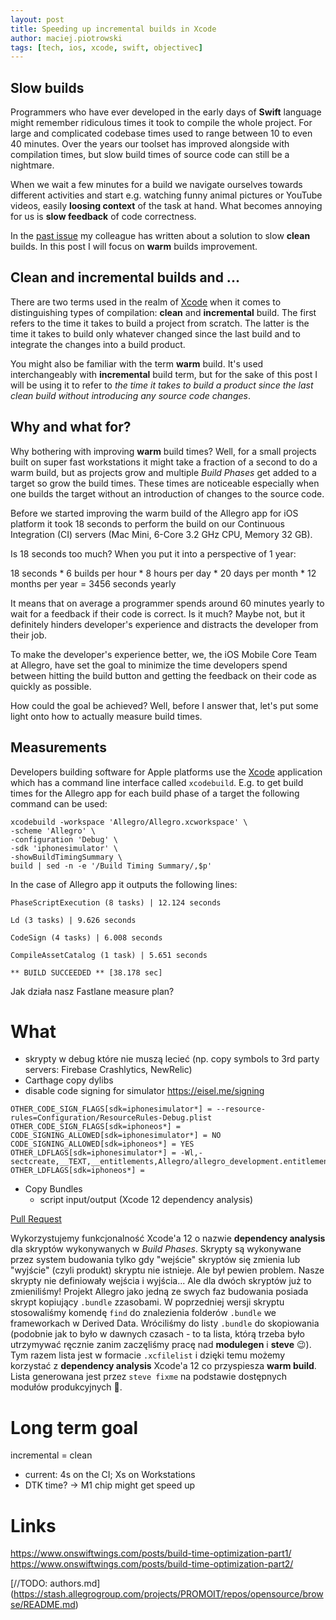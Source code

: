```yaml
---
layout: post
title: Speeding up incremental builds in Xcode
author: maciej.piotrowski
tags: [tech, ios, xcode, swift, objectivec]
---
```


## Slow builds

Programmers who have ever developed in the early days of **Swift** language might remember ridiculous times it took to compile the whole project. For large and complicated codebase times used to range between 10 to even 40 minutes. Over the years our toolset has improved alongside with compilation times, but slow build times of source code can still be a nightmare. 

When we wait a few minutes for a build we navigate ourselves towards different activities and start e.g. watching funny animal pictures or YouTube videos, easily **loosing context** of the task at hand. What becomes annoying for us is **slow feedback** of code correctness.

In the [past issue]() my colleague has written about a solution to slow **clean** builds. In this post I will focus on **warm** builds improvement.

## Clean and incremental builds and ...

There are two terms used in the realm of [Xcode](https://developer.apple.com/xcode/) when it comes to distinguishing types of compilation: **clean** and **incremental** build. The first refers to the time it takes to build a project from scratch. The latter is the time it takes to build only whatever changed since the last build and to integrate the changes into a build product.

You might also be familiar with the term **warm** build. It's used interchangeably with **incremental** build term, but for the sake of this post I will be using it to refer to *the time it takes to build a product since the last clean build without introducing any source code changes*.

## Why and what for?

Why bothering with improving **warm** build times? Well, for a small projects built on super fast workstations it might take a fraction of a second to do a warm build, but as projects grow and multiple *Build Phases* get added to a target so grow the build times. These times are noticeable especially when one builds the target without an introduction of changes to the source code.

Before we started improving the warm build of the Allegro app for iOS platform it took 18 seconds to perform the build on our Continuous Integration (CI) servers (Mac Mini, 6-Core 3.2 GHz CPU, Memory 32 GB).

Is 18 seconds too much? When you put it into a perspective of 1 year:

18 seconds * 6 builds per hour * 8 hours per day * 20 days per month * 12 months per year = 3456 seconds yearly

It means that on average a programmer spends around 60 minutes yearly to wait for a feedback if their code is correct. Is it much? Maybe not, but it definitely hinders developer's experience and distracts the developer from their job.

To make the developer's experience better, we, the iOS Mobile Core Team at Allegro, have set the goal to minimize the time developers spend between hitting the build button and getting the feedback on their code as quickly as possible. 

How could the goal be achieved? Well, before I answer that, let's put some light onto how to actually measure build times.

## Measurements

Developers building software for Apple platforms use the [Xcode](https://developer.apple.com/xcode/) application which has a command line interface called `xcodebuild`. E.g. to get build times for the Allegro app for each build phase of a target the following command can be used:

```
xcodebuild -workspace 'Allegro/Allegro.xcworkspace' \
-scheme 'Allegro' \
-configuration 'Debug' \
-sdk 'iphonesimulator' \
-showBuildTimingSummary \
build | sed -n -e '/Build Timing Summary/,$p'
```

In the case of Allegro app it outputs the following lines:

```
PhaseScriptExecution (8 tasks) | 12.124 seconds

Ld (3 tasks) | 9.626 seconds

CodeSign (4 tasks) | 6.008 seconds

CompileAssetCatalog (1 task) | 5.651 seconds

** BUILD SUCCEEDED ** [38.178 sec]
```

Jak działa nasz Fastlane measure plan?




# What
- skrypty w debug które nie muszą lecieć (np. copy symbols to 3rd party servers: Firebase Crashlytics, NewRelic)
- Carthage copy dylibs
- disable code signing for simulator
https://eisel.me/signing
```
OTHER_CODE_SIGN_FLAGS[sdk=iphonesimulator*] = --resource-rules=Configuration/ResourceRules-Debug.plist
OTHER_CODE_SIGN_FLAGS[sdk=iphoneos*] =
CODE_SIGNING_ALLOWED[sdk=iphonesimulator*] = NO
CODE_SIGNING_ALLOWED[sdk=iphoneos*] = YES
OTHER_LDFLAGS[sdk=iphonesimulator*] = -Wl,-sectcreate,__TEXT,__entitlements,Allegro/allegro_development.entitlements
OTHER_LDFLAGS[sdk=iphoneos*] =
```
- Copy Bundles
    - script input/output (Xcode 12 dependency analysis)

[Pull Request](https://stash.allegrogroup.com/projects/IOSBUYERS/repos/buyers-app/pull-requests/12645/diff#Allegro/StaticModules/copy_static_module_bundles.sh)

Wykorzystujemy funkcjonalność Xcode'a 12 o nazwie **dependency analysis** dla skryptów wykonywanych w *Build Phases*. Skrypty są wykonywane przez system budowania tylko gdy "wejście" skryptów się zmienia lub "wyjście" (czyli produkt) skryptu nie istnieje. Ale był pewien problem. Nasze skrypty nie definiowały wejścia i wyjścia... Ale dla dwóch skryptów już to zmieniliśmy!
Projekt Allegro jako jedną ze swych faz budowania posiada skrypt kopiujący `.bundle` zzasobami. W poprzedniej wersji skryptu stosowaliśmy komendę `find` do znalezienia folderów `.bundle` we frameworkach w Derived Data. Wróciliśmy do listy `.bundle` do skopiowania (podobnie jak to było w dawnych czasach - to ta lista, którą trzeba było utrzymywać ręcznie zanim zaczęliśmy pracę nad **modulegen** i **steve** 😉). Tym razem lista jest w formacie `.xcfilelist` i dzięki temu możemy korzystać z **dependency analysis** Xcode'a 12 co przyspiesza **warm build**. Lista generowana jest przez `steve fixme` na podstawie dostępnych modułów produkcyjnych 🙂.

# Long term goal
incremental = clean
- current: 4s on the CI; Xs on Workstations
- DTK time? -> M1 chip might get speed up

# Links
https://www.onswiftwings.com/posts/build-time-optimization-part1/
https://www.onswiftwings.com/posts/build-time-optimization-part2/


[//TODO: authors.md] (https://stash.allegrogroup.com/projects/PROMOIT/repos/opensource/browse/README.md)
